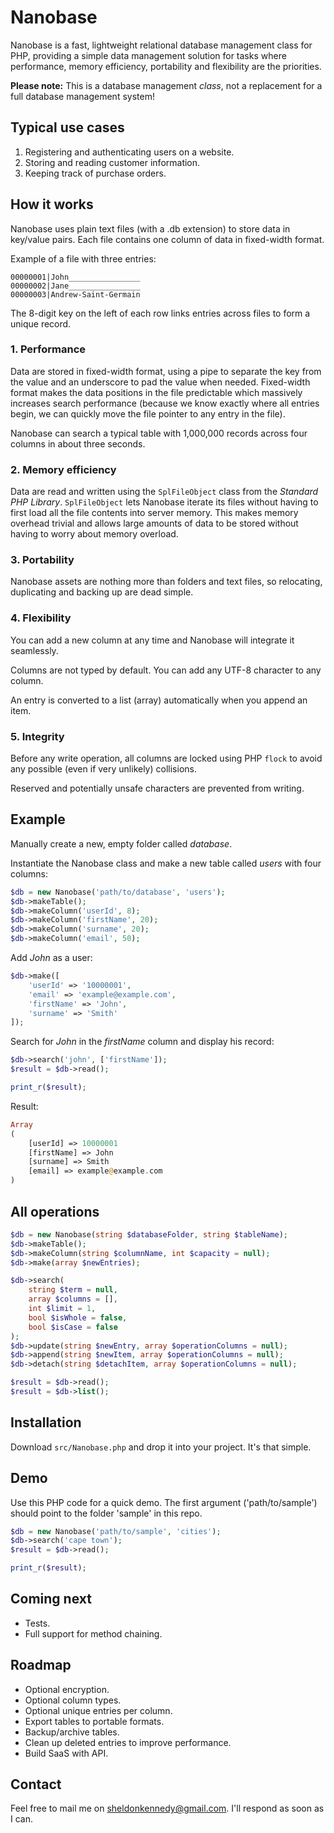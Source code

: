 # Nanobase

Nanobase is a fast, lightweight relational database management class for PHP, providing a simple data management solution for tasks where performance, memory efficiency, portability and flexibility are the priorities.

**Please note:** This is a database management *class*, not a replacement for a full database management system!


Typical use cases
---

1) Registering and authenticating users on a website.
2) Storing and reading customer information.
3) Keeping track of purchase orders.


How it works
---

Nanobase uses plain text files (with a .db extension) to store data in key/value pairs. Each file contains one column of data in fixed-width format.

Example of a file with three entries:
```
00000001|John________________
00000002|Jane________________
00000003|Andrew-Saint-Germain
```

The 8-digit key on the left of each row links entries across files to form a unique record.

### 1. Performance

Data are stored in fixed-width format, using a pipe to separate the key from the value and an underscore to pad the value when needed. Fixed-width format makes the data positions in the file predictable which massively increases search performance (because we know exactly where all entries begin, we can quickly move the file pointer to any entry in the file).

Nanobase can search a typical table with 1,000,000 records across four columns in about three seconds.

### 2. Memory efficiency

Data are read and written using the `SplFileObject` class from the *Standard PHP Library*. `SplFileObject` lets Nanobase iterate its files without having to first load all the file contents into server memory. This makes memory overhead trivial and allows large amounts of data to be stored without having to worry about memory overload.

### 3. Portability

Nanobase assets are nothing more than folders and text files, so relocating, duplicating and backing up are dead simple.

### 4. Flexibility

You can add a new column at any time and Nanobase will integrate it seamlessly.

Columns are not typed by default. You can add any UTF-8 character to any column.

An entry is converted to a list (array) automatically when you append an item.

### 5. Integrity

Before any write operation, all columns are locked using PHP `flock` to avoid any possible (even if very unlikely) collisions.

Reserved and potentially unsafe characters are prevented from writing.


Example
---

Manually create a new, empty folder called *database*.

Instantiate the Nanobase class and make a new table called *users* with four columns:

```php
$db = new Nanobase('path/to/database', 'users');
$db->makeTable();
$db->makeColumn('userId', 8);
$db->makeColumn('firstName', 20);
$db->makeColumn('surname', 20);
$db->makeColumn('email', 50);
```

Add *John* as a user:

```php
$db->make([
    'userId' => '10000001',
    'email' => 'example@example.com',
    'firstName' => 'John',
    'surname' => 'Smith'
]);
```

Search for *John* in the *firstName* column and display his record:

```php
$db->search('john', ['firstName']);
$result = $db->read();

print_r($result);
```

Result:

```php
Array
(
    [userId] => 10000001
    [firstName] => John
    [surname] => Smith
    [email] => example@example.com
)
```


All operations
---

```php
$db = new Nanobase(string $databaseFolder, string $tableName);
$db->makeTable();
$db->makeColumn(string $columnName, int $capacity = null);
$db->make(array $newEntries);

$db->search(
    string $term = null,
    array $columns = [],
    int $limit = 1,
    bool $isWhole = false,
    bool $isCase = false
);
$db->update(string $newEntry, array $operationColumns = null);
$db->append(string $newItem, array $operationColumns = null);
$db->detach(string $detachItem, array $operationColumns = null);

$result = $db->read();
$result = $db->list();
```


Installation
---

Download `src/Nanobase.php` and drop it into your project. It's that simple.


Demo
---

Use this PHP code for a quick demo. The first argument ('path/to/sample') should point to the folder 'sample' in this repo.

```php
$db = new Nanobase('path/to/sample', 'cities');
$db->search('cape town');
$result = $db->read();

print_r($result);
```


Coming next
---

- Tests.
- Full support for method chaining.


Roadmap
---

- Optional encryption.
- Optional column types.
- Optional unique entries per column.
- Export tables to portable formats.
- Backup/archive tables.
- Clean up deleted entries to improve performance.
- Build SaaS with API.


Contact
---

Feel free to mail me on sheldonkennedy@gmail.com. I'll respond as soon as I can.
